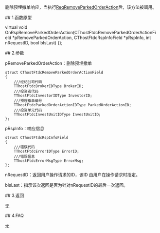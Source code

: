 <p>删除预埋撤单响应，当执行<a href="../../CTHOSTFTDCTRADERSPI/REQREMOVEPARKEDORDERACTION/">ReqRemoveParkedOrderAction</a>后，该方法被调用。</p>
<span class="anchor" id="4a5007d1-30f5-432b-9c7f-243c97179e4a"></span>
## 1.函数原型
<p>virtual void OnRspRemoveParkedOrderAction(CThostFtdcRemoveParkedOrderActionField *pRemoveParkedOrderAction, CThostFtdcRspInfoField *pRspInfo, int nRequestID, bool bIsLast) {};</p>
<span class="anchor" id="f4d6f288-8875-40ff-b8c6-f1fe92e0ee57"></span>
## 2.参数
<p>pRemoveParkedOrderAction：删除预埋撤单</p>
<pre><code>struct CThostFtdcRemoveParkedOrderActionField
{
    ///经纪公司代码
    TThostFtdcBrokerIDType BrokerID;
    ///投资者代码
    TThostFtdcInvestorIDType InvestorID;
    ///预埋撤单编号
    TThostFtdcParkedOrderActionIDType ParkedOrderActionID;
    ///投资单元代码
    TThostFtdcInvestUnitIDType InvestUnitID;
};
</code></pre>
<p>pRspInfo：响应信息</p>
<pre><code>struct CThostFtdcRspInfoField
{
    ///错误代码
    TThostFtdcErrorIDType ErrorID;
    ///错误信息
    TThostFtdcErrorMsgType ErrorMsg;
};
</code></pre>
<p>nRequestID：返回用户操作请求的ID，该ID 由用户在操作请求时指定。</p>
<p>bIsLast：指示该次返回是否为针对nRequestID的最后一次返回。</p>
<span class="anchor" id="709bd769-33aa-4e67-8974-120dca61a985"></span>
## 3.返回
<p>无</p>
<span class="anchor" id="31c0f5f2-a6bc-4abc-bfc9-17167ff76093"></span>
## 4.FAQ
<p>无</p>
